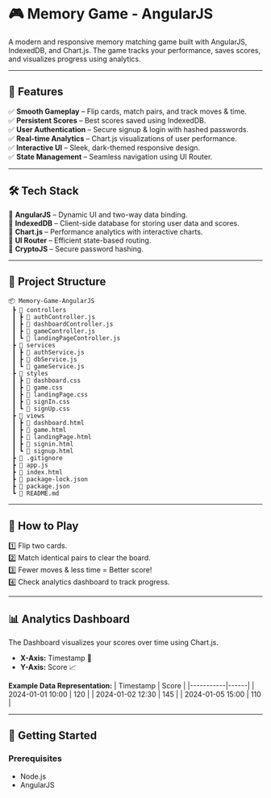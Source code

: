 # 🎮 Memory Game - AngularJS

A modern and responsive memory matching game built with AngularJS, IndexedDB, and Chart.js. The game tracks your performance, saves scores, and visualizes progress using analytics.

---

## 🚀 Features

✅ **Smooth Gameplay** – Flip cards, match pairs, and track moves & time.  
✅ **Persistent Scores** – Best scores saved using IndexedDB.  
✅ **User Authentication** – Secure signup & login with hashed passwords.  
✅ **Real-time Analytics** – Chart.js visualizations of user performance.  
✅ **Interactive UI** – Sleek, dark-themed responsive design.  
✅ **State Management** – Seamless navigation using UI Router.  

---

## 🛠 Tech Stack

🔹 **AngularJS** – Dynamic UI and two-way data binding.  
🔹 **IndexedDB** – Client-side database for storing user data and scores.  
🔹 **Chart.js** – Performance analytics with interactive charts.  
🔹 **UI Router** – Efficient state-based routing.  
🔹 **CryptoJS** – Secure password hashing.  

---
## 📂 Project Structure

```
📦 Memory-Game-AngularJS
 ┣ 📂 controllers
 ┃ ┣ 📜 authController.js
 ┃ ┣ 📜 dashboardController.js
 ┃ ┣ 📜 gameController.js
 ┃ ┗ 📜 landingPageController.js
 ┣ 📂 services
 ┃ ┣ 📜 authService.js
 ┃ ┣ 📜 dbService.js
 ┃ ┗ 📜 gameService.js
 ┣ 📂 styles
 ┃ ┣ 🎨 dashboard.css
 ┃ ┣ 🎨 game.css
 ┃ ┣ 🎨 landingPage.css
 ┃ ┣ 🎨 signIn.css
 ┃ ┗ 🎨 signUp.css
 ┣ 📂 views
 ┃ ┣ 📝 dashboard.html
 ┃ ┣ 📝 game.html
 ┃ ┣ 📝 landingPage.html
 ┃ ┣ 📝 signin.html
 ┃ ┗ 📝 signup.html
 ┣ 📜 .gitignore
 ┣ 📜 app.js
 ┣ 📜 index.html
 ┣ 📜 package-lock.json
 ┣ 📜 package.json
 ┗ 📜 README.md
```
---

## 🎯 How to Play

1️⃣ Flip two cards.  
2️⃣ Match identical pairs to clear the board.  
3️⃣ Fewer moves & less time = Better score!  
4️⃣ Check analytics dashboard to track progress.  

---

## 📊 Analytics Dashboard

The Dashboard visualizes your scores over time using Chart.js.

- **X-Axis:** Timestamp 📅  
- **Y-Axis:** Score 📈  

**Example Data Representation:**
| Timestamp | Score |
|-----------|------|
| 2024-01-01 10:00 | 120 |
| 2024-01-02 12:30 | 145 |
| 2024-01-05 15:00 | 110 |

---

## 🚀 Getting Started

### Prerequisites
- Node.js
- AngularJS

